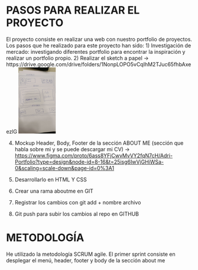 <h1>PASOS PARA REALIZAR EL PROYECTO</h1>
El proyecto consiste en realizar una web con nuestro portfolio de proyectos.
Los pasos que he realizado para este proyecto han sido:
1) Investigación de mercado: investigando diferentes portfolio para encontrar la inspiración y realizar un portfolio propio.
2) Realizar el sketch a papel
-> https://drive.google.com/drive/folders/1NonpLOPO5vCqIhM2TJuc65fhbAxeezlG

<img src="sketchaboutme.jpg" style="width:20%;height:20%">

4) Mockup Header, Body, Footer de la sección ABOUT ME (sección que habla sobre mi y se puede descargar mi CV)
-> https://www.figma.com/proto/6ass8YFjCwvMvVY2fqN7cH/Adri-Portfolio?type=design&node-id=8-16&t=25isg6IwVjGHiWSa-0&scaling=scale-down&page-id=0%3A1


   
6) Desarrollarlo en HTML Y CSS
7) Crear una rama aboutme en GIT
8) Registrar los cambios con git add + nombre archivo
9) Git push para subir los cambios al repo en GITHUB

<h1>METODOLOGÍA</h1>
He utilizado la metodología SCRUM agile.
El primer sprint consiste en desplegar el menú, header, footer y body de la sección about me



